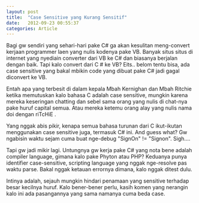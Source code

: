 ```yaml
---
layout: post
title:  "Case Sensitive yang Kurang Sensitif"
date:   2012-09-23 00:55:37
categories: Article
---
```

Bagi gw sendiri yang sehari-hari pake C# ga akan kesulitan meng-convert kerjaan programmer laen yang nulis kodenya pake VB. Banyak situs situs di internet yang nyediain converter dari VB ke C#  dan biasanya berjalan dengan baik. Tapi kalo convert dari C #  ke VB? Eits.. belom tentu bisa, ada case sensitive yang bakal mbikin code yang dibuat pake C# jadi gagal diconvert ke VB.

Entah apa yang terbesit di dalam kepala Mbah Kernighan dan Mbah Ritchie ketika memutuskan kalo bahasa C adalah case sensitive, mungkin karena mereka keseringan chatting dan sebel sama orang yang nulis di chat-nya pake huruf capital semua. Atau mereka ketemu orang alay yang nulis nama doi dengan riTcHiE  .

Yang nggak abis pikir, kenapa semua bahasa turunan dari C ikut-ikutan menggunakan case sensitive juga, termasuk C# ini. And guess what? Gw ngabisin waktu sejam cuma buat nge-debug "SignOn" != "Signon". Sigh….

Tapi gw jadi mikir lagi. Untungnya gw kerja pake C# yang nota bene adalah compiler language, gimana kalo pake Phyton atau PHP? Keduanya punya identifier case-sensitive, scripting language yang nggak nge-resolve pas waktu parse. Bakal nggak ketauan errornya dimana, kalo nggak ditest dulu.

Intinya adalah, sejauh mungkin hindari penamaan yang sensitive terhadap besar kecilnya huruf. Kalo bener-bener perlu, kasih komen yang nerangin kalo ini ada pasangannya yang sama namanya cuma beda case.
